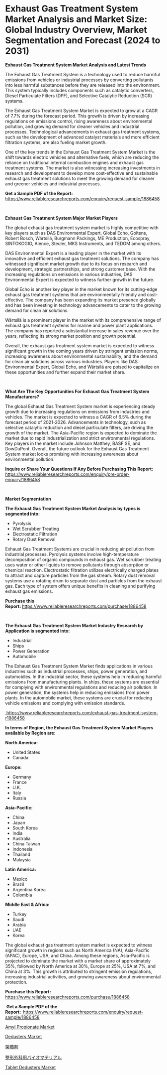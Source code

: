 <p><h1>Exhaust Gas Treatment System Market Analysis and Market Size: Global Industry Overview, Market Segmentation and Forecast (2024 to 2031)</h1></p><p><strong>Exhaust Gas Treatment System Market Analysis and Latest Trends</strong></p>
<p><p>The Exhaust Gas Treatment System is a technology used to reduce harmful emissions from vehicles or industrial processes by converting pollutants into less harmful substances before they are released into the environment. This system typically includes components such as catalytic converters, Diesel Particulate Filters (DPF), and Selective Catalytic Reduction (SCR) systems.</p><p>The Exhaust Gas Treatment System Market is expected to grow at a CAGR of 7.7% during the forecast period. This growth is driven by increasing regulations on emissions control, rising awareness about environmental pollution, and growing demand for cleaner vehicles and industrial processes. Technological advancements in exhaust gas treatment systems, such as the development of advanced catalyst materials and more efficient filtration systems, are also fueling market growth.</p><p>One of the key trends in the Exhaust Gas Treatment System Market is the shift towards electric vehicles and alternative fuels, which are reducing the reliance on traditional internal combustion engines and exhaust gas treatment systems. The market is also witnessing increasing investments in research and development to develop more cost-effective and sustainable exhaust gas treatment solutions to meet the growing demand for cleaner and greener vehicles and industrial processes.</p></p>
<p><strong>Get a Sample PDF of the Report:&nbsp;</strong> <a href="https://www.reliableresearchreports.com/enquiry/request-sample/1886458">https://www.reliableresearchreports.com/enquiry/request-sample/1886458</a></p>
<p>&nbsp;</p>
<p><strong>Exhaust Gas Treatment System Major Market Players</strong></p>
<p><p>The global exhaust gas treatment system market is highly competitive with key players such as DAS Environmental Expert, Global Echo, Goltens, Robert Bosch, Wärtsilä, Burgmann Packings, ME Production, Ecospray, SINTOKOGIO, Aience, Steuler, MKS Instruments, and TEDOM among others.</p><p>DAS Environmental Expert is a leading player in the market with its innovative and efficient exhaust gas treatment solutions. The company has witnessed significant market growth due to its focus on research and development, strategic partnerships, and strong customer base. With the increasing regulations on emissions in various industries, DAS Environmental Expert is expected to witness further growth in the future.</p><p>Global Echo is another key player in the market known for its cutting-edge exhaust gas treatment systems that are environmentally friendly and cost-effective. The company has been expanding its market presence globally and has been investing in technology advancements to cater to the growing demand for clean air solutions.</p><p>Wärtsilä is a prominent player in the market with its comprehensive range of exhaust gas treatment systems for marine and power plant applications. The company has reported a substantial increase in sales revenue over the years, reflecting its strong market position and growth potential.</p><p>Overall, the exhaust gas treatment system market is expected to witness significant growth in the coming years driven by stringent emission norms, increasing awareness about environmental sustainability, and the demand for clean air solutions across various industries. Players like DAS Environmental Expert, Global Echo, and Wärtsilä are poised to capitalize on these opportunities and further expand their market share.</p></p>
<p>&nbsp;</p>
<p><strong>What Are The Key Opportunities For Exhaust Gas Treatment System Manufacturers?</strong></p>
<p><p>The global Exhaust Gas Treatment System market is experiencing steady growth due to increasing regulations on emissions from industries and vehicles. The market is expected to witness a CAGR of 6.5% during the forecast period of 2021-2026. Advancements in technology, such as selective catalytic reduction and diesel particulate filters, are driving the growth of the market. The Asia-Pacific region is expected to dominate the market due to rapid industrialization and strict environmental regulations. Key players in the market include Johnson Matthey, BASF SE, and DowDuPont. Overall, the future outlook for the Exhaust Gas Treatment System market looks promising with increasing awareness about environmental pollution.</p></p>
<p><strong>Inquire or Share Your Questions If Any Before Purchasing This Report:</strong> <a href="https://www.reliableresearchreports.com/enquiry/pre-order-enquiry/1886458">https://www.reliableresearchreports.com/enquiry/pre-order-enquiry/1886458</a></p>
<p>&nbsp;</p>
<p><strong>Market Segmentation</strong></p>
<p><strong>The Exhaust Gas Treatment System Market Analysis by types is segmented into:</strong></p>
<p><ul><li>Pyrolysis</li><li>Wet Scrubber Treating</li><li>Electrostatic Filtration</li><li>Rotary Dust Removal</li></ul></p>
<p><p>Exhaust Gas Treatment Systems are crucial in reducing air pollution from industrial processes. Pyrolysis systems involve high-temperature decomposition of organic compounds in exhaust gas. Wet scrubber treating uses water or other liquids to remove pollutants through absorption or chemical reaction. Electrostatic filtration utilizes electrically charged plates to attract and capture particles from the gas stream. Rotary dust removal systems use a rotating drum to separate dust and particles from the exhaust gas. Each type of system offers unique benefits in cleaning and purifying exhaust gas emissions.</p></p>
<p><strong>Purchase this Report:&nbsp;</strong><a href="https://www.reliableresearchreports.com/purchase/1886458">https://www.reliableresearchreports.com/purchase/1886458</a></p>
<p>&nbsp;</p>
<p><strong>The Exhaust Gas Treatment System Market Industry Research by Application is segmented into:</strong></p>
<p><ul><li>Industrial</li><li>Ships</li><li>Power Generation</li><li>Automobile</li></ul></p>
<p><p>The Exhaust Gas Treatment System Market finds applications in various industries such as industrial processes, ships, power generation, and automobiles. In the industrial sector, these systems help in reducing harmful emissions from manufacturing plants. In ships, these systems are essential for complying with environmental regulations and reducing air pollution. In power generation, the systems help in reducing emissions from power plants. In the automobile market, these systems are crucial for reducing vehicle emissions and complying with emission standards.</p></p>
<p><a href="https://www.reliableresearchreports.com/exhaust-gas-treatment-system-r1886458">&nbsp;https://www.reliableresearchreports.com/exhaust-gas-treatment-system-r1886458</a></p>
<p><strong>In terms of Region, the Exhaust Gas Treatment System Market Players available by Region are:</strong></p>
<p>
    <p> <strong> North America: </strong>
        <ul>
            <li>United States</li>
            <li>Canada</li>
        </ul>
        </p> 
    <p> <strong> Europe: </strong>
        <ul>
            <li>Germany</li>
            <li>France</li>
            <li>U.K.</li>
            <li>Italy</li>
            <li>Russia</li>
        </ul>
        </p> 
    <p> <strong> Asia-Pacific: </strong>
        <ul>
            <li>China</li>
            <li>Japan</li>
            <li>South Korea</li>
            <li>India</li>
            <li>Australia</li>
            <li>China Taiwan</li>
            <li>Indonesia</li>
            <li>Thailand</li>
            <li>Malaysia</li>
        </ul>
        </p> 
    <p> <strong> Latin America: </strong>
        <ul>
            <li>Mexico</li>
            <li>Brazil</li>
            <li>Argentina Korea</li>
            <li>Colombia</li>
        </ul>
        </p> 
    <p> <strong> Middle East & Africa: </strong>
        <ul>
            <li>Turkey</li>
            <li>Saudi</li>
            <li>Arabia</li>
            <li>UAE</li>
            <li>Korea</li>
        </ul>
    </p>
    </p>
<p><p>The global exhaust gas treatment system market is expected to witness significant growth in regions such as North America (NA), Asia-Pacific (APAC), Europe, USA, and China. Among these regions, Asia-Pacific is projected to dominate the market with a market share of approximately 35%, followed by North America at 30%, Europe at 25%, USA at 7%, and China at 3%. This growth is attributed to stringent emission regulations, increasing industrial activities, and growing awareness about environmental protection.</p></p>
<p><strong>Purchase this Report: </strong><a href="https://www.reliableresearchreports.com/purchase/1886458">https://www.reliableresearchreports.com/purchase/1886458</a></p>
<p>&nbsp;<strong>Get a Sample PDF of the Report:&nbsp;&nbsp;</strong><a href="https://www.reliableresearchreports.com/enquiry/request-sample/1886458">https://www.reliableresearchreports.com/enquiry/request-sample/1886458</a></p>
<p><strong></strong></p>
<p><p><a href="https://issuu.com/reportprime-2/docs/amyl-propionate-market-size-2030.pptx">Amyl Propionate Market</a></p><p><a href="https://github.com/shotows/Market-Research-Report-List-2/blob/main/dedusters-market.md">Dedusters Market</a></p><p><a href="https://medium.com/@linabernier2023/%E6%9E%B6%E6%A9%8B%E5%89%A4%E5%B8%82%E5%A0%B4-%E5%B8%82%E5%A0%B4%E3%82%B7%E3%82%A7%E3%82%A2-%E5%B8%82%E5%A0%B4%E3%83%88%E3%83%AC%E3%83%B3%E3%83%89-%E3%81%9D%E3%81%97%E3%81%A6%E5%B0%86%E6%9D%A5%E3%81%AE%E6%88%90%E9%95%B7%E3%82%92%E6%8E%A2%E3%82%8B-cb8ea3a1cf13">架橋剤</a></p><p><a href="https://medium.com/@linabernier2023/%E6%95%B4%E5%BD%A2%E5%A4%96%E7%A7%91%E7%94%A8%E3%83%90%E3%82%A4%E3%82%AA%E3%83%9E%E3%83%86%E3%83%AA%E3%82%A2%E3%83%AB%E3%81%AE%E5%B8%82%E5%A0%B4%E3%82%B7%E3%82%A7%E3%82%A2%E3%81%AE%E9%80%B2%E5%8C%96%E3%81%A8%E5%B8%82%E5%A0%B4%E6%88%90%E9%95%B7%E3%83%88%E3%83%AC%E3%83%B3%E3%83%89-2024%E5%B9%B4-2031%E5%B9%B4-0f7bec9ced92">整形外科用バイオマテリアル</a></p><p><a href="https://github.com/beatblasta/Market-Research-Report-List-3/blob/main/tablet-dedusters-market.md">Tablet Dedusters Market</a></p></p>
